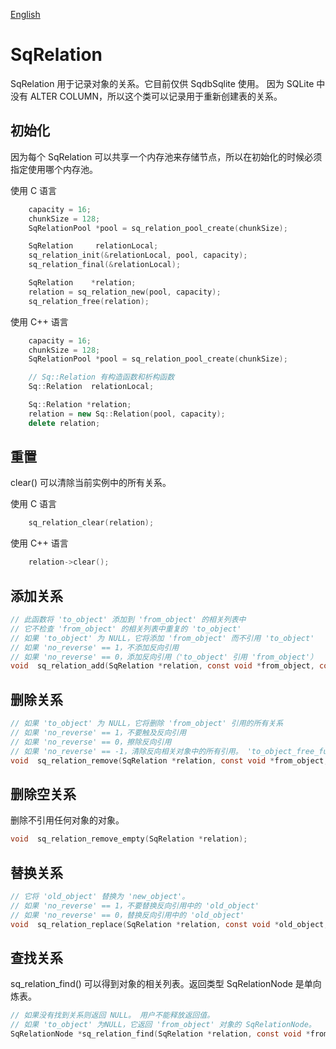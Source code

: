 [English](SqRelation.md)

# SqRelation

SqRelation 用于记录对象的关系。它目前仅供 SqdbSqlite 使用。
因为 SQLite 中没有 ALTER COLUMN，所以这个类可以记录用于重新创建表的关系。

## 初始化

因为每个 SqRelation 可以共享一个内存池来存储节点，所以在初始化的时候必须指定使用哪个内存池。

使用 C 语言

```c
	capacity = 16;
	chunkSize = 128;
	SqRelationPool *pool = sq_relation_pool_create(chunkSize);

	SqRelation     relationLocal;
	sq_relation_init(&relationLocal, pool, capacity);
	sq_relation_final(&relationLocal);

	SqRelation    *relation;
	relation = sq_relation_new(pool, capacity);
	sq_relation_free(relation);
```

使用 C++ 语言

```c++
	capacity = 16;
	chunkSize = 128;
	SqRelationPool *pool = sq_relation_pool_create(chunkSize);

	// Sq::Relation 有构造函数和析构函数
	Sq::Relation  relationLocal;

	Sq::Relation *relation;
	relation = new Sq::Relation(pool, capacity);
	delete relation;
```

## 重置

clear() 可以清除当前实例中的所有关系。  
  
使用 C 语言

```c
	sq_relation_clear(relation);
```

使用 C++ 语言

```c++
	relation->clear();
```

## 添加关系

```c
// 此函数将 'to_object' 添加到 'from_object' 的相关列表中
// 它不检查 'from_object' 的相关列表中重复的 'to_object'
// 如果 'to_object' 为 NULL，它将添加 'from_object' 而不引用 'to_object'
// 如果 'no_reverse' == 1，不添加反向引用
// 如果 'no_reverse' == 0，添加反向引用（'to_object' 引用 'from_object'）
void  sq_relation_add(SqRelation *relation, const void *from_object, const void *to_object, int no_reverse);
```

## 删除关系

```c
// 如果 'to_object' 为 NULL，它将删除 'from_object' 引用的所有关系
// 如果 'no_reverse' == 1，不要触及反向引用
// 如果 'no_reverse' == 0，擦除反向引用
// 如果 'no_reverse' == -1，清除反向相关对象中的所有引用。 'to_object_free_func' 必须与此模式一起使用。
void  sq_relation_remove(SqRelation *relation, const void *from_object, const void *to_object, int no_reverse, SqDestroyFunc to_object_free_func);
```

## 删除空关系

删除不引用任何对象的对象。

```c
void  sq_relation_remove_empty(SqRelation *relation);
```

## 替换关系

```c
// 它将 'old_object' 替换为 'new_object'。
// 如果 'no_reverse' == 1，不要替换反向引用中的 'old_object'
// 如果 'no_reverse' == 0，替换反向引用中的 'old_object'
void  sq_relation_replace(SqRelation *relation, const void *old_object, const void *new_object, int no_reverse);
```

## 查找关系

sq_relation_find() 可以得到对象的相关列表。返回类型 SqRelationNode 是单向炼表。

```c
// 如果没有找到关系则返回 NULL。 用户不能释放返回值。
// 如果 'to_object' 为NULL，它返回 'from_object' 对象的 SqRelationNode。
SqRelationNode *sq_relation_find(SqRelation *relation, const void *from_object, const void *to_object);
```
